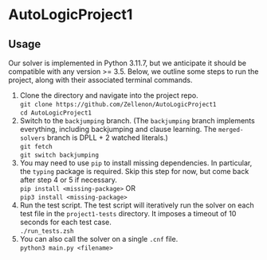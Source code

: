 # AutoLogicProject1

## Usage

Our solver is implemented in Python 3.11.7, but we anticipate it should be compatible with any version >= 3.5.
Below, we outline some steps to run the project, along with their associated terminal commands.

1. Clone the directory and navigate into the project repo. \
   `git clone https://github.com/Zellenon/AutoLogicProject1` \
   `cd AutoLogicProject1`
2. Switch to the `backjumping` branch. (The `backjumping` branch implements everything, including backjumping and clause learning. The `merged-solvers` branch is DPLL + 2 watched literals.) \
   `git fetch` \
   `git switch backjumping`
3. You may need to use `pip` to install missing dependencies. In particular, the `typing` package is required. Skip this step for now, but come back after step 4 or 5 if necessary. \
   `pip install <missing-package>` OR \
   `pip3 install <missing-package>`
4. Run the test script. The test script will iteratively run the solver on each test
   file in the `project1-tests` directory. It imposes a timeout of 10 seconds for each test case. \
    `./run_tests.zsh`
5. You can also call the solver on a single `.cnf` file. \
   `python3 main.py <filename>`
